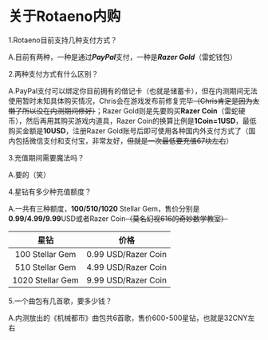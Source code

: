 # 关于Rotaeno内购

1.Rotaeno目前支持几种支付方式？

   A.目前有两种，一种是通过***PayPal***支付，一种是***Razer Gold***（雷蛇钱包）

2.两种支付方式有什么区别？

   A.PayPal支付可以绑定你目前拥有的借记卡（也就是储蓄卡），但在内测期间无法使用暂时未知具体购买情况，Chris会在游戏发布前修复完毕~~（Chris肯定是因为太懒了所以没在内测期间修好）~~；Razer Gold则是先要购买**Razer Coin**（雷蛇硬币），然后再用其购买游戏内道具，Razer Coin的换算比例是**1Coin=1USD**，最低购买金额是**10USD**，注册Razer Gold账号后即可使用各种国内外支付方式了（国内包括微信支付和支付宝，非常友好，~~但就是一次最低要充值67块左右~~）

3.充值期间需要魔法吗？

   A.要的（笑）

4.星钻有多少种充值额度？

   A.一共有三种额度，**100/510/1020** Stellar Gem，售价分别是**0.99/4.99/9.99**USD或者Razer Coin~~（莫名幻视616的奇妙数学教室）~~

|       星钻       |        价格         |
| :--------------: | :-----------------: |
| 100 Stellar Gem  | 0.99 USD/Razer Coin |
| 510 Stellar Gem  | 4.99 USD/Razer Coin |
| 1020 Stellar Gem | 9.99 USD/Razer Coin |

5.一个曲包有几首歌，要多少钱？

  A.内测放出的《机械都市》曲包共6首歌，售价600‣500星钻，也就是32CNY左右

